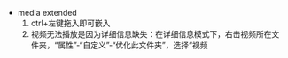 - media extended
	1. ctrl+左键拖入即可嵌入 
	2. 视频无法播放是因为详细信息缺失：在详细信息模式下，右击视频所在文件夹，“属性”-“自定义”-“优化此文件夹”，选择“视频